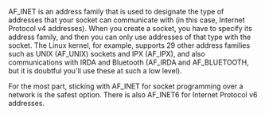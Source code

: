 AF_INET is an address family that is used to designate the type of addresses that your socket can communicate with (in this case, Internet Protocol v4 addresses). When you create a socket, you have to specify its address family, and then you can only use addresses of that type with the socket. The Linux kernel, for example, supports 29 other address families such as UNIX (AF_UNIX) sockets and IPX (AF_IPX), and also communications with IRDA and Bluetooth (AF_IRDA and AF_BLUETOOTH, but it is doubtful you'll use these at such a low level).

For the most part, sticking with AF_INET for socket programming over a network is the safest option. There is also AF_INET6 for Internet Protocol v6 addresses.
